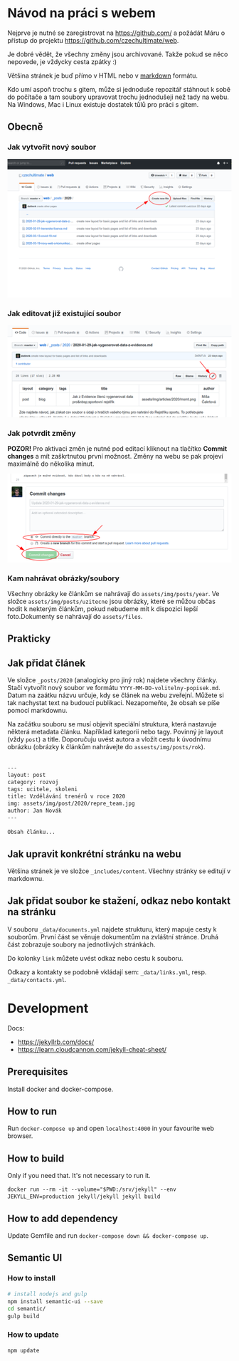 # Návod na práci s webem

Nejprve je nutné se zaregistrovat na https://github.com/ a požádát Máru o přístup do projektu https://github.com/czechultimate/web.

Je dobré vědět, že všechny změny jsou archivované. Takže pokud se něco nepovede, je vždycky cesta zpátky :)

Většina stránek je buď přímo v HTML nebo v [markdown](https://github.com/adam-p/markdown-here/wiki/Markdown-Cheatsheet) formátu.

Kdo umí aspoň trochu s gitem, může si jednoduše repozitář stáhnout k sobě do počítače a tam soubory upravovat trochu jednodušeji než tady na webu. Na Windows, Mac i Linux existuje dostatek tůlů pro práci s gitem.

## Obecně

### Jak vytvořit nový soubor

![](tutorial/new_file.png)

### Jak editovat již existující soubor

![](tutorial/edit_file.png)

### Jak potvrdit změny

**POZOR!** Pro aktivaci změn je nutné pod editací kliknout na tlačítko **Commit changes** a mít zaškrtnutou první možnost. Změny na webu se pak projeví maximálně do několika minut.

![](tutorial/commit.png)

### Kam nahrávat obrázky/soubory

Všechny obrázky ke článkům se nahrávají do `assets/img/posts/year`. Ve složce `assets/img/posts/uzitecne` jsou obrázky, které se můžou občas hodit k nekterým článkům, pokud nebudeme mít k dispozici lepší foto.Dokumenty se nahrávají do `assets/files`.

## Prakticky

## Jak přidat článek

Ve složce `_posts/2020` (analogicky pro jiný rok)  najdete všechny články. Stačí vytvořit nový soubor ve formátu `YYYY-MM-DD-volitelny-popisek.md`. Datum na zaátku názvu určuje, kdy se článek na webu zveřejní. Můžete si tak nachystat text na budoucí publikaci. Nezapomeňte, že obsah se píše pomocí markdownu. 

Na začátku souboru se musí objevit speciální struktura, která nastavuje některá metadata článku. Například kategorii nebo tagy. Povinný je layout (vždy `post`) a title. Doporučuju uvést autora a vložit cestu k úvodnímu obrázku (obrázky k článkům nahrávejte do `assests/img/posts/rok`).

```

---
layout: post
category: rozvoj
tags: ucitele, skoleni
title: Vzdělávání trenérů v roce 2020
img: assets/img/post/2020/repre_team.jpg
author: Jan Novák
---

Obsah článku...
```

## Jak upravit konkrétní stránku na webu

Většina stránek je ve složce `_includes/content`. Všechny stránky se editují v markdownu.

## Jak přidat soubor ke stažení, odkaz nebo kontakt na stránku

V souboru `_data/documents.yml` najdete strukturu, který mapuje cesty k souborům. První část se věnuje dokumentům na zvláštní stránce. Druhá část zobrazuje soubory na jednotlivých stránkách.

Do kolonky `link` můžete uvést odkaz nebo cestu k souboru.

Odkazy a kontakty se podobně vkládají sem: `_data/links.yml`, resp. `_data/contacts.yml`.

# Development

Docs:
- https://jekyllrb.com/docs/
- https://learn.cloudcannon.com/jekyll-cheat-sheet/

## Prerequisites

Install docker and docker-compose.

## How to run

Run `docker-compose up` and open `localhost:4000` in your favourite web browser.

## How to build

Only if you need that. It's not necessary to run it.

```
docker run --rm -it --volume="$PWD:/srv/jekyll" --env JEKYLL_ENV=production jekyll/jekyll jekyll build
```

## How to add dependency

Update Gemfile and run `docker-compose down && docker-compose up`.

## Semantic UI

### How to install

```bash
# install nodejs and gulp
npm install semantic-ui --save
cd semantic/
gulp build
```

### How to update

```
npm update
```

